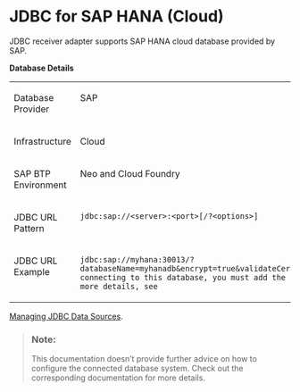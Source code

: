 <!-- loio187a8e8c16e44fc1bae2bfee793ab7b9 -->

# JDBC for SAP HANA \(Cloud\)

JDBC receiver adapter supports SAP HANA cloud database provided by SAP.

**Database Details**


<table>
<tr>
<td valign="top">

Database Provider



</td>
<td valign="top">

SAP



</td>
</tr>
<tr>
<td valign="top">

Infrastructure



</td>
<td valign="top">

Cloud



</td>
</tr>
<tr>
<td valign="top">

SAP BTP Environment



</td>
<td valign="top">

Neo and Cloud Foundry



</td>
</tr>
<tr>
<td valign="top">

JDBC URL Pattern



</td>
<td valign="top">

`jdbc:sap://<server>:<port>[/?<options>]`



</td>
</tr>
<tr>
<td valign="top">

JDBC URL Example



</td>
<td valign="top">

`jdbc:sap://myhana:30013/?databaseName=myhanadb&encrypt=true&validateCertificate=trueBefore connecting to this database, you must add the Data Source. For more details, see`



</td>
</tr>
</table>

[Managing JDBC Data Sources](../Operations/managing-jdbc-data-sources-4c873fa.md).

> ### Note:  
> This documentation doesn’t provide further advice on how to configure the connected database system. Check out the corresponding documentation for more details.

